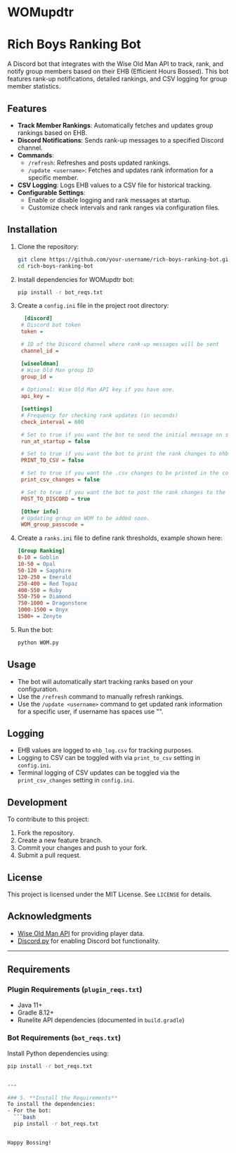 # WOMupdtr
# Rich Boys Ranking Bot

A Discord bot that integrates with the Wise Old Man API to track, rank, and notify group members based on their EHB (Efficient Hours Bossed). This bot features rank-up notifications, detailed rankings, and CSV logging for group member statistics.

## Features
- **Track Member Rankings**: Automatically fetches and updates group rankings based on EHB.
- **Discord Notifications**: Sends rank-up messages to a specified Discord channel.
- **Commands**:
  - `/refresh`: Refreshes and posts updated rankings.
  - `/update <username>`: Fetches and updates rank information for a specific member.
- **CSV Logging**: Logs EHB values to a CSV file for historical tracking.
- **Configurable Settings**:
  - Enable or disable logging and rank messages at startup.
  - Customize check intervals and rank ranges via configuration files.

## Installation

1. Clone the repository:
   ```bash
   git clone https://github.com/your-username/rich-boys-ranking-bot.git
   cd rich-boys-ranking-bot
   ```

2. Install dependencies for WOMupdtr bot:
   ```bash
   pip install -r bot_reqs.txt
   ```

3. Create a `config.ini` file in the project root directory:
   ```ini
     [discord]
    # Discord bot token
    token = 

    # ID of the Discord channel where rank-up messages will be sent
    channel_id = 

    [wiseoldman]
    # Wise Old Man group ID
    group_id = 
  
    # Optional: Wise Old Man API key if you have one.
    api_key = 

    [settings]
    # Frequency for checking rank updates (in seconds)
    check_interval = 600

    # Set to true if you want the bot to send the initial message on startup into the discord channel.
    run_at_startup = false 

    # Set to true if you want the bot to print the rank changes to ehb_log.csv file.
    PRINT_TO_CSV = false

    # Set to true if you want the .csv changes to be printed in the console.
    print_csv_changes = false

    # Set to true if you want the bot to post the rank changes to the discord channel.
    POST_TO_DISCORD = true

    [Other info]
    # Updating group on WOM to be added soon.
    WOM_group_passcode =  
   ```

4. Create a `ranks.ini` file to define rank thresholds, example shown here:
   ```ini
   [Group Ranking]
   0-10 = Goblin
   10-50 = Opal
   50-120 = Sapphire
   120-250 = Emerald
   250-400 = Red Topaz
   400-550 = Ruby
   550-750 = Diamond
   750-1000 = Dragonstone
   1000-1500 = Onyx
   1500+ = Zenyte
   ```

5. Run the bot:
   ```bash
   python WOM.py
   ```

## Usage
- The bot will automatically start tracking ranks based on your configuration.
- Use the `/refresh` command to manually refresh rankings.
- Use the `/update <username>` command to get updated rank information for a specific user, if username has spaces use "<username>".

## Logging
- EHB values are logged to `ehb_log.csv` for tracking purposes.
- Logging to CSV can be toggled with via `print_to_csv` setting in `config.ini`.
- Terminal logging of CSV updates can be toggled via the `print_csv_changes` setting in `config.ini`.

## Development

To contribute to this project:
1. Fork the repository.
2. Create a new feature branch.
3. Commit your changes and push to your fork.
4. Submit a pull request.

## License
This project is licensed under the MIT License. See `LICENSE` for details.

## Acknowledgments
- [Wise Old Man API](https://wiseoldman.net/) for providing player data.
- [Discord.py](https://discordpy.readthedocs.io/) for enabling Discord bot functionality.

---

## Requirements

### Plugin Requirements (`plugin_reqs.txt`)
- Java 11+
- Gradle 8.12+
- Runelite API dependencies (documented in `build.gradle`)

### Bot Requirements (`bot_reqs.txt`)
Install Python dependencies using:
```bash
pip install -r bot_reqs.txt


---

### 5. **Install the Requirements**
To install the dependencies:
- For the bot:
  ```bash
  pip install -r bot_reqs.txt


Happy Bossing!
